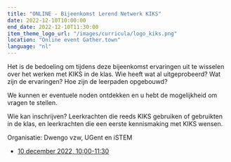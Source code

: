 ```yaml
---
title: "ONLINE - Bijeenkomst Lerend Netwerk KIKS"
date: 2022-12-10T10:00:00
end_date: 2022-12-10T11:30:00
item_theme_logo_url: "/images/curricula/logo_kiks.png"
location: "Online event Gather.town"
language: "nl"
---
```


Het is de bedoeling om tijdens deze bijeenkomst ervaringen uit te wisselen over het werken met KIKS in de klas. Wie heeft wat al uitgeprobeerd? Wat zijn de ervaringen? Hoe zijn de leerpaden opgebouwd?

We kunnen er eventuele noden ontdekken en u hebt de mogelijkheid om vragen te stellen.

Wie kan inschrijven? Leerkrachten die reeds KIKS gebruiken of gebruikten in de klas, en leerkrachten die een eerste kennismaking met KIKS wensen.

Organisatie: Dwengo vzw, UGent en iSTEM

- [10 december 2022, 10:00-11:30](https://forms.gle/dZgdc7coh4RwPWjc7)
